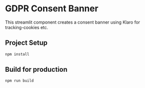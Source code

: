 
# GDPR Consent Banner

This streamlit component creates a consent banner using Klaro for 
tracking-cookies etc.


## Project Setup

```sh
npm install
```

## Build for production

```sh
npm run build
```